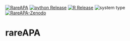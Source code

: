 [![RareAPA](https://img.shields.io/badge/RareAPA-v2.1-brightgreen)](https://github.com/Xu-Dong/rareAPA/releases/tag/v2.1)
[![python Release](https://img.shields.io/badge/python-3.8-brightgreen)](https://www.python.org/downloads/)
[![R Release](https://img.shields.io/badge/R-4.3.2-blue)](https://cran.r-project.org/)
![system type](https://img.shields.io/badge/GNU-Linux-brightgreen)
[![RareAPA-Zenodo](https://img.shields.io/badge/Zenodo-blue)](https://doi.org/10.5281/zenodo.10576649)

# rareAPA

